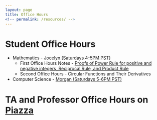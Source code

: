```yaml
---
layout: page
title: Office Hours
<!-- permalink: /resources/ -->
---
```


# Student Office Hours
- Mathematics - [Jocelyn (Saturdays 4-5PM PST)](https://us04web.zoom.us/j/75779473315?pwd=eUlpWXZPSHYxaUFCT2loaVZXMy9tdz09)
	- First Office Hours Notes - [Proofs of Power Rule for positive and negative integers, Reciprocal Rule, and Product Rule](https://drive.google.com/file/d/1xwGcI2q9f6mvc92ltUQhIi5hswRSI4iI/view?usp=sharing)
	- Second Office Hours - Circular Functions and Their Derivatives
- Computer Science - [Morgan (Saturdays 5-6PM PST)](https://us04web.zoom.us/j/8472061193?pwd=bVh1UWRBOEU5aGl0REtQZ045ejhmUT09)


# TA and Professor Office Hours on [Piazza](https://piazza.com/class/kdsg62ze6nz6y0?cid=33)
